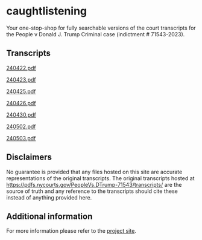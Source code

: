 # caughtlistening

Your one-stop-shop for fully searchable versions of the court transcripts for the People v Donald J. Trump Criminal case (indictment # 71543-2023).

## Transcripts

[240422.pdf](https://docs.google.com/viewer?url=https://raw.githubusercontent.com/pbutland/caughtlistening/main/transcripts/240422.pdf)

[240423.pdf](https://docs.google.com/viewer?url=https://raw.githubusercontent.com/pbutland/caughtlistening/main/transcripts/240423.pdf)

[240425.pdf](https://docs.google.com/viewer?url=https://raw.githubusercontent.com/pbutland/caughtlistening/main/transcripts/240425.pdf)

[240426.pdf](https://docs.google.com/viewer?url=https://raw.githubusercontent.com/pbutland/caughtlistening/main/transcripts/240426.pdf)

[240430.pdf](https://docs.google.com/viewer?url=https://raw.githubusercontent.com/pbutland/caughtlistening/main/transcripts/240430.pdf)

[240502.pdf](https://docs.google.com/viewer?url=https://raw.githubusercontent.com/pbutland/caughtlistening/main/transcripts/240502.pdf)

[240503.pdf](https://docs.google.com/viewer?url=https://raw.githubusercontent.com/pbutland/caughtlistening/main/transcripts/240503.pdf)

## Disclaimers

No guarantee is provided that any files hosted on this site are accurate representations of the original transcripts.
The original transcripts hosted at https://pdfs.nycourts.gov/PeopleVs.DTrump-71543/transcripts/ are the source of truth and any reference to the transcripts should cite these instead of anything provided here.

## Additional information

For more information please refer to the [project site](https://github.com/pbutland/caughtlistening/).
